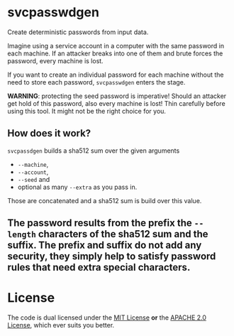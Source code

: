 # svcpasswdgen

Create deterministic passwords from input data.

Imagine using a service account in a computer with the same password in each machine. If an attacker breaks into one of them and brute forces the password, every machine is lost.

If you want to create an individual password for each machine without the need to store each password, `svcpasswdgen` enters the stage.

**WARNING**: protecting the seed password is imperative! Should an attacker get hold of this password, also every machine is lost! Thin carefully before using this tool. It might not be the right choice for you.

## How does it work?

`svcpassdgen` builds a sha512 sum over the given arguments

- `--machine`,
- `--account`,
- `--seed` and
- optional as many `--extra` as you pass in.

Those are concatenated and a sha512 sum is build over this value.

The password results from the prefix the `--length` characters of the sha512 sum and the suffix. The prefix and suffix do not add any security, they simply help to satisfy password rules that need extra special characters.
------

# License

The code is dual licensed under the [MIT License](./LICENSE-MIT) **or** the [APACHE 2.0 License](http://www.apache.org/licenses/LICENSE-2.0), which ever suits you better.